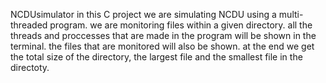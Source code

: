 NCDUsimulator
in this C project we are simulating NCDU using a multi-threaded program. we are monitoring files within a given directory.
all the threads and proccesses that are made in the program will be shown in the terminal. the files that are monitored will also be shown.
at the end we get the total size of the directory, the largest file and the smallest file in the directoty.

